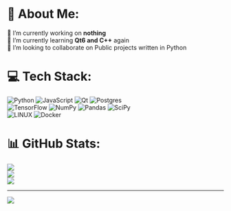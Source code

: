 # 💫 About Me:
🔭 I’m currently working on **nothing**  
🌱 I’m currently learning **Qt6 and C++** again  
👯 I’m looking to collaborate on Public projects written in Python  


# 💻 Tech Stack:
![Python](https://img.shields.io/badge/python-3670A0?style=for-the-badge&logo=python&logoColor=ffdd54) ![JavaScript](https://img.shields.io/badge/javascript-%23323330.svg?style=for-the-badge&logo=javascript&logoColor=%23F7DF1E) ![Qt](https://img.shields.io/badge/Qt-%23217346.svg?style=for-the-badge&logo=Qt&logoColor=white) ![Postgres](https://img.shields.io/badge/postgres-%23316192.svg?style=for-the-badge&logo=postgresql&logoColor=white)  
![TensorFlow](https://img.shields.io/badge/TensorFlow-%23FF6F00.svg?style=for-the-badge&logo=TensorFlow&logoColor=white) ![NumPy](https://img.shields.io/badge/numpy-%23013243.svg?style=for-the-badge&logo=numpy&logoColor=white) ![Pandas](https://img.shields.io/badge/pandas-%23150458.svg?style=for-the-badge&logo=pandas&logoColor=white) ![SciPy](https://img.shields.io/badge/SciPy-%230C55A5.svg?style=for-the-badge&logo=scipy&logoColor=%white)  
![LINUX](https://img.shields.io/badge/Linux-FCC624?style=for-the-badge&logo=linux&logoColor=black) ![Docker](https://img.shields.io/badge/docker-%230db7ed.svg?style=for-the-badge&logo=docker&logoColor=white)
# 📊 GitHub Stats:
![](https://github-readme-stats.vercel.app/api?username=mertemr&theme=radical&hide_border=false&include_all_commits=false&count_private=true)<br/>
![](https://github-readme-streak-stats.herokuapp.com/?user=mertemr&theme=radical&hide_border=false)<br/>
![](https://github-readme-stats.vercel.app/api/top-langs/?username=mertemr&theme=radical&hide_border=false&include_all_commits=false&count_private=true&layout=compact)

---
[![](https://visitcount.itsvg.in/api?id=mertemr&icon=3&color=1)](https://visitcount.itsvg.in)
